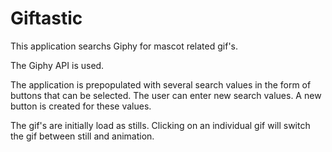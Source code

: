 # Giftastic

This application searchs Giphy for mascot related gif's.

The Giphy API is used.

The application is prepopulated with several search values in the form of buttons that can be selected.
The user can enter new search values. A new button is created for these values.

The gif's are initially load as stills. Clicking on an individual gif will switch the gif between still and animation.